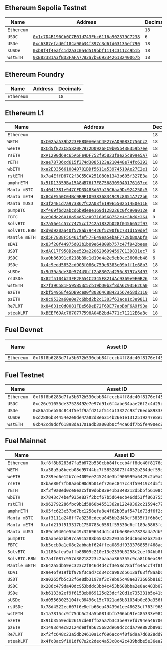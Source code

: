 ## Ethereum Sepolia Testnet

| Name | Address | Decimals |
|------|---------|----------|
| `Ethereum` |  | `18` |
| `USDC` | [`0x1c7D4B196Cb0C7B01d743Fbc6116a902379C7238`](https://sepolia.etherscan.io/address/0x1c7D4B196Cb0C7B01d743Fbc6116a902379C7238) | `6` |
| `USDe` | [`0xc6387efad0f184a90b34f397c3d6fd63135ef790`](https://sepolia.etherscan.io/address/0xc6387efad0f184a90b34f397c3d6fd63135ef790) | `18` |
| `sUSDe` | [`0xb8f4f4eafc1d2a3c0a4d519bbf1114c311cc9b1b`](https://sepolia.etherscan.io/address/0xb8f4f4eafc1d2a3c0a4d519bbf1114c311cc9b1b) | `18` |
| `wstETH` | [`0xB82381A3fBD3FaFA77B3a7bE693342618240067b`](https://sepolia.etherscan.io/address/0xB82381A3fBD3FaFA77B3a7bE693342618240067b) | `18` |

## Ethereum Foundry

| Name | Address | Decimals |
|------|---------|----------|
| `Ethereum` |  | `18` |

## Ethereum L1

| Name | Address | Decimals |
|------|---------|----------|
| `Ethereum` |  | `18` |
| `WETH` | [`0xC02aaA39b223FE8D0A0e5C4F27eAD9083C756Cc2`](https://etherscan.io/address/0xC02aaA39b223FE8D0A0e5C4F27eAD9083C756Cc2) | `18` |
| `weETH` | [`0xCd5fE23C85820F7B72D0926FC9b05b43E359b7ee`](https://etherscan.io/address/0xCd5fE23C85820F7B72D0926FC9b05b43E359b7ee) | `18` |
| `rsETH` | [`0xA1290d69c65A6Fe4DF752f95823fae25cB99e5A7`](https://etherscan.io/address/0xA1290d69c65A6Fe4DF752f95823fae25cB99e5A7) | `18` |
| `rETH` | [`0xae78736cd615f374d3085123a210448e74fc6393`](https://etherscan.io/address/0xae78736cd615f374d3085123a210448e74fc6393) | `18` |
| `wbETH` | [`0xa2E3356610840701BDf5611a53974510Ae27E2e1`](https://etherscan.io/address/0xa2E3356610840701BDf5611a53974510Ae27E2e1) | `18` |
| `rstETH` | [`0x7a4EffD87C2f3C55CA251080b1343b605f327E3a`](https://etherscan.io/address/0x7a4EffD87C2f3C55CA251080b1343b605f327E3a) | `18` |
| `amphrETH` | [`0x5fD13359Ba15A84B76f7F87568309040176167cd`](https://etherscan.io/address/0x5fD13359Ba15A84B76f7F87568309040176167cd) | `18` |
| `Manta mBTC` | [`0x4041381e947CFD3D483d67a25C6aa9Dc924250c5`](https://etherscan.io/address/0x4041381e947CFD3D483d67a25C6aa9Dc924250c5) | `18` |
| `Manta mETH` | [`0x8CdF550C04Bc9B9F10938368349C9c8051A772b6`](https://etherscan.io/address/0x8CdF550C04Bc9B9F10938368349C9c8051A772b6) | `18` |
| `Manta mUSD` | [`0x3f24E1d7a973867fC2A03fE199E5502514E0e11E`](https://etherscan.io/address/0x3f24E1d7a973867fC2A03fE199E5502514E0e11E) | `18` |
| `pumpBTC` | [`0xf469fbd2abcd6b9de8e169d128226c0fc90a012e`](https://etherscan.io/address/0xf469fbd2abcd6b9de8e169d128226c0fc90a012e) | `8` |
| `FBTC` | [`0xc96de26018a54d51c097160568752c4e3bd6c364`](https://etherscan.io/address/0xc96de26018a54d51c097160568752c4e3bd6c364) | `8` |
| `SolvBTC` | [`0x7a56e1c57c7475ccf742a1832b028f0456652f97`](https://etherscan.io/address/0x7a56e1c57c7475ccf742a1832b028f0456652f97) | `18` |
| `SolvBTC.BBN` | [`0xd9d920aa40f578ab794426f5c90f6c731d159def`](https://etherscan.io/address/0xd9d920aa40f578ab794426f5c90f6c731d159def) | `18` |
| `Mantle mETH` | [`0xd5F7838F5C461fefF7FE49ea5ebaF7728bB0ADfa`](https://etherscan.io/address/0xd5F7838F5C461fefF7FE49ea5ebaF7728bB0ADfa) | `18` |
| `sDAI` | [`0x83f20f44975d03b1b09e64809b757c47f942beea`](https://etherscan.io/address/0x83f20f44975d03b1b09e64809b757c47f942beea) | `18` |
| `USDT` | [`0xdAC17F958D2ee523a2206206994597C13D831ec7`](https://etherscan.io/address/0xdAC17F958D2ee523a2206206994597C13D831ec7) | `6` |
| `USDC` | [`0xa0b86991c6218b36c1d19d4a2e9eb0ce3606eb48`](https://etherscan.io/address/0xa0b86991c6218b36c1d19d4a2e9eb0ce3606eb48) | `6` |
| `USDe` | [`0x4c9edd5852cd905f086c759e8383e09bff1e68b3`](https://etherscan.io/address/0x4c9edd5852cd905f086c759e8383e09bff1e68b3) | `18` |
| `sUSDe` | [`0x9d39a5de30e57443bff2a8307a4256c8797a3497`](https://etherscan.io/address/0x9d39a5de30e57443bff2a8307a4256c8797a3497) | `18` |
| `rsUSDe` | [`0x82f5104b23FF2FA54C2345F821dAc9369e9E0B26`](https://etherscan.io/address/0x82f5104b23FF2FA54C2345F821dAc9369e9E0B26) | `18` |
| `wstETH` | [`0x7f39C581F595B53c5cb19bD0b3f8dA6c935E2Ca0`](https://etherscan.io/address/0x7f39C581F595B53c5cb19bD0b3f8dA6c935E2Ca0) | `18` |
| `ezETH` | [`0xbf5495Efe5DB9ce00f80364C8B423567e58d2110`](https://etherscan.io/address/0xbf5495Efe5DB9ce00f80364C8B423567e58d2110) | `18` |
| `pzETH` | [`0x8c9532a60e0e7c6bbd2b2c1303f63ace1c3e9811`](https://etherscan.io/address/0x8c9532a60e0e7c6bbd2b2c1303f63ace1c3e9811) | `18` |
| `Re7LRT` | [`0x84631c0d0081FDe56DeB72F6DE77abBbF6A9f93a`](https://etherscan.io/address/0x84631c0d0081FDe56DeB72F6DE77abBbF6A9f93a) | `18` |
| `steakLRT` | [`0xBEEF69Ac7870777598A04B2bd4771c71212E6aBc`](https://etherscan.io/address/0xBEEF69Ac7870777598A04B2bd4771c71212E6aBc) | `18` |

## Fuel Devnet

| Name | Asset ID | Contract Address | Decimals |
|------|----------|------------------|----------|
| `Ethereum` | `0xf8f8b6283d7fa5b672b530cbb84fcccb4ff8dc40f8176ef4544ddb1f1952ad07` |  | `9` |

## Fuel Testnet

| Name | Asset ID | Contract Address | Decimals |
|------|----------|------------------|----------|
| `Ethereum` | `0xf8f8b6283d7fa5b672b530cbb84fcccb4ff8dc40f8176ef4544ddb1f1952ad07` |  | `9` |
| `USDC` | `0xc26c91055de37528492e7e97d91c6f4abe34aae26f2c4d25cff6bfe45b5dc9a9` | `0xd02112ef9c39f1cea7c8527c26242ca1f5d26bcfe8d1564bee054d3b04175471` | `6` |
| `USDe` | `0x86a1beb50c844f5eff9afd21af514a13327c93f76edb89333af862f70040b107` | `0xd02112ef9c39f1cea7c8527c26242ca1f5d26bcfe8d1564bee054d3b04175471` | `9` |
| `sUSDe` | `0xd2886b34454e2e0de47a82d8e6314b26e1e1312519247e8e2ef137672a909aeb` | `0xd02112ef9c39f1cea7c8527c26242ca1f5d26bcfe8d1564bee054d3b04175471` | `9` |
| `wstETH` | `0xb42cd9ddf61898da1701adb3a003b0cf4ca6df7b5fe490ec2c295b1ca43b33c8` | `0xd02112ef9c39f1cea7c8527c26242ca1f5d26bcfe8d1564bee054d3b04175471` | `9` |

## Fuel Mainnet

| Name | Asset ID | Contract Address | Decimals |
|------|----------|------------------|----------|
| `Ethereum` | `0xf8f8b6283d7fa5b672b530cbb84fcccb4ff8dc40f8176ef4544ddb1f1952ad07` |  | `9` |
| `WETH` | `0xa38a5a8beeb08d95744bc7f58528073f4052b254def59eba20c99c202b5acaa3` | `0x4ea6ccef1215d9479f1024dff70fc055ca538215d2c8c348beddffd54583d0e8` | `9` |
| `weETH` | `0x239ed6e12b7ce4089ee245244e3bf906999a6429c2a9a445a1e1faf56914a4ab` | `0x4ea6ccef1215d9479f1024dff70fc055ca538215d2c8c348beddffd54583d0e8` | `9` |
| `rsETH` | `0xbae80f7fb8aa6b90d9b01ef726ec847cc4f59419c4d5f2ea88fec785d1b0e849` | `0x4ea6ccef1215d9479f1024dff70fc055ca538215d2c8c348beddffd54583d0e8` | `9` |
| `rETH` | `0xf3f9a0ed0ce8eac5f89d6b83e41b3848212d5b5f56108c54a205bb228ca30c16` | `0x4ea6ccef1215d9479f1024dff70fc055ca538215d2c8c348beddffd54583d0e8` | `9` |
| `wbETH` | `0x7843c74bef935e837f2bcf67b5d64ecb46dd53ff86375530b0caf3699e8ffafe` | `0x4ea6ccef1215d9479f1024dff70fc055ca538215d2c8c348beddffd54583d0e8` | `9` |
| `rstETH` | `0x962792286fbc9b1d5860b4551362a12249362c21594c77abf4b3fe2bbe8d977a` | `0x4ea6ccef1215d9479f1024dff70fc055ca538215d2c8c348beddffd54583d0e8` | `9` |
| `amphrETH` | `0x05fc623e57bd7bc1258efa8e4f62b05af5471d73df6f2c2dc11ecc81134c4f36` | `0x4ea6ccef1215d9479f1024dff70fc055ca538215d2c8c348beddffd54583d0e8` | `9` |
| `Manta mBTC` | `0xaf3111a248ff7a3238cdeea845bb2d43cf3835f1f6b8c9d28360728b55b9ce5b` | `0x4ea6ccef1215d9479f1024dff70fc055ca538215d2c8c348beddffd54583d0e8` | `9` |
| `Manta mETH` | `0xafd219f513317b1750783c6581f55530d6cf189a5863fd18bd1b3ffcec1714b4` | `0x4ea6ccef1215d9479f1024dff70fc055ca538215d2c8c348beddffd54583d0e8` | `9` |
| `Manta mUSD` | `0x89cb9401e55d49c3269654dd1cdfb0e80e57823a4a7db98ba8fc5953b120fef4` | `0x4ea6ccef1215d9479f1024dff70fc055ca538215d2c8c348beddffd54583d0e8` | `9` |
| `pumpBTC` | `0x0aa5eb2bb97ca915288b653a2529355d4dc66de2b37533213f0e4aeee3d3421f` | `0x4ea6ccef1215d9479f1024dff70fc055ca538215d2c8c348beddffd54583d0e8` | `8` |
| `FBTC` | `0xb5ecb0a1e08e2abbabf624ffea089df933376855f468ade35c6375b00c33996a` | `0x4ea6ccef1215d9479f1024dff70fc055ca538215d2c8c348beddffd54583d0e8` | `8` |
| `SolvBTC` | `0x1186afea9affb88809c210e13e2330b5258c2cef04bb8fff5eff372b7bd3f40f` | `0x4ea6ccef1215d9479f1024dff70fc055ca538215d2c8c348beddffd54583d0e8` | `9` |
| `SolvBTC.BBN` | `0x7a4f087c957d30218223c2baaaa365355c9ca81b6ea49004cfb1590a5399216f` | `0x4ea6ccef1215d9479f1024dff70fc055ca538215d2c8c348beddffd54583d0e8` | `9` |
| `Mantle mETH` | `0x642a5db59ec323c2f846d4d4cf3e58d78aff64accf4f8f6455ba0aa3ef000a3b` | `0x4ea6ccef1215d9479f1024dff70fc055ca538215d2c8c348beddffd54583d0e8` | `9` |
| `sDAI` | `0x9e46f919fbf978f3cad7cd34cca982d5613af63ff8aab6c379e4faa179552958` | `0x4ea6ccef1215d9479f1024dff70fc055ca538215d2c8c348beddffd54583d0e8` | `9` |
| `USDT` | `0xa0265fb5c32f6e8db3197af3c7eb05c48ae373605b8165b6f4a51c5b0ba4812e` | `0x4ea6ccef1215d9479f1024dff70fc055ca538215d2c8c348beddffd54583d0e8` | `6` |
| `USDC` | `0x286c479da40dc953bddc3bb4c453b608bba2e0ac483b077bd475174115395e6b` | `0x4ea6ccef1215d9479f1024dff70fc055ca538215d2c8c348beddffd54583d0e8` | `6` |
| `USDe` | `0xb6133b2ef9f6153eb869125d23dcf20d1e735331b5e41b15a6a7a6cec70e8651` | `0x4ea6ccef1215d9479f1024dff70fc055ca538215d2c8c348beddffd54583d0e8` | `9` |
| `sUSDe` | `0xd05563025104fc36496c15c7021ad6b31034b0e89a356f4f818045d1f48808bc` | `0x4ea6ccef1215d9479f1024dff70fc055ca538215d2c8c348beddffd54583d0e8` | `9` |
| `rsUSDe` | `0x78d4522ec607f6e8efb66ea49439d1ee48623cf763f9688a8eada025def033d9` | `0x4ea6ccef1215d9479f1024dff70fc055ca538215d2c8c348beddffd54583d0e8` | `9` |
| `wstETH` | `0x1a7815cc9f75db5c24a5b0814bfb706bb9fe485333e98254015de8f48f84c67b` | `0x4ea6ccef1215d9479f1024dff70fc055ca538215d2c8c348beddffd54583d0e8` | `9` |
| `ezETH` | `0x91b3559edb2619cde8ffb2aa7b3c3be97efd794ea46700db7092abeee62281b0` | `0x4ea6ccef1215d9479f1024dff70fc055ca538215d2c8c348beddffd54583d0e8` | `9` |
| `pzETH` | `0x1493d4ec82124de8f9b625682de69dcccda79e882b89a55a8c737b12de67bd68` | `0x4ea6ccef1215d9479f1024dff70fc055ca538215d2c8c348beddffd54583d0e8` | `9` |
| `Re7LRT` | `0xf2fc648c23a5db24610a1cf696acc4f0f6d9a7d6028dd9944964ab23f6e35995` | `0x4ea6ccef1215d9479f1024dff70fc055ca538215d2c8c348beddffd54583d0e8` | `9` |
| `steakLRT` | `0x4fc8ac9f101df07e2c2dec4a53c8c42c439bdbe5e36ea2d863a61ff60afafc30` | `0x4ea6ccef1215d9479f1024dff70fc055ca538215d2c8c348beddffd54583d0e8` | `9` |

